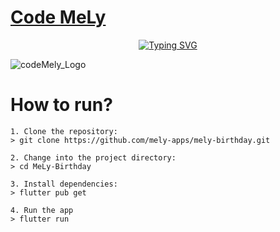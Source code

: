 # [Code MeLy](https://www.facebook.com/code.mely)

<p align="center">
     <a href="https://www.facebook.com/code.mely"><img src="https://readme-typing-svg.herokuapp.com?font=Fira+Code&size=30&pause=1000&width=435&lines=Happy+birthday+Code+MeLy" alt="Typing SVG" /></a>
 </p>
 
![codeMely_Logo](https://user-images.githubusercontent.com/82562559/230283217-dde028a4-1e98-4c3c-870b-069957d4df04.png)
# How to run?
```
1. Clone the repository:
> git clone https://github.com/mely-apps/mely-birthday.git

2. Change into the project directory:
> cd MeLy-Birthday

3. Install dependencies:
> flutter pub get

4. Run the app
> flutter run 
```
